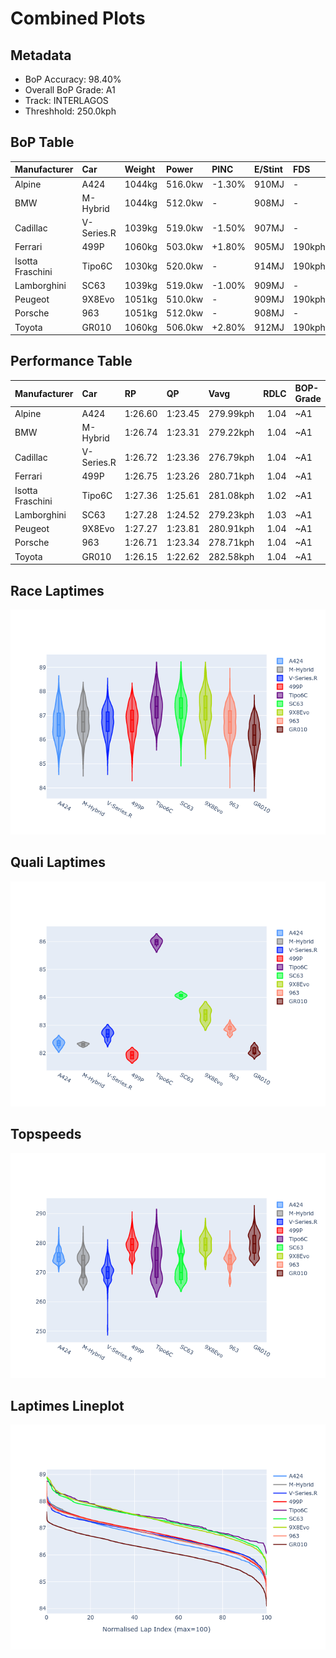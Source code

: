# Combined Plots

## Metadata

- BoP Accuracy: 98.40%
- Overall BoP Grade: A1
- Track: INTERLAGOS
- Threshhold: 250.0kph

## BoP Table
| Manufacturer     | Car        | Weight   | Power   | PINC   | E/Stint   | FDS    |
|:-----------------|:-----------|:---------|:--------|:-------|:----------|:-------|
| Alpine           | A424       | 1044kg   | 516.0kw | -1.30% | 910MJ     | -      |
| BMW              | M-Hybrid   | 1044kg   | 512.0kw | -      | 908MJ     | -      |
| Cadillac         | V-Series.R | 1039kg   | 519.0kw | -1.50% | 907MJ     | -      |
| Ferrari          | 499P       | 1060kg   | 503.0kw | +1.80% | 905MJ     | 190kph |
| Isotta Fraschini | Tipo6C     | 1030kg   | 520.0kw | -      | 914MJ     | 190kph |
| Lamborghini      | SC63       | 1039kg   | 519.0kw | -1.00% | 909MJ     | -      |
| Peugeot          | 9X8Evo     | 1051kg   | 510.0kw | -      | 909MJ     | 190kph |
| Porsche          | 963        | 1051kg   | 512.0kw | -      | 908MJ     | -      |
| Toyota           | GR010      | 1060kg   | 506.0kw | +2.80% | 912MJ     | 190kph |

## Performance Table
| Manufacturer     | Car        | RP      | QP      | Vavg      |   RDLC | BOP-Grade   | Match   |
|:-----------------|:-----------|:--------|:--------|:----------|-------:|:------------|:--------|
| Alpine           | A424       | 1:26.60 | 1:23.45 | 279.99kph |   1.04 | ~A1         | 99.96%  |
| BMW              | M-Hybrid   | 1:26.74 | 1:23.31 | 279.22kph |   1.04 | ~A1         | 99.96%  |
| Cadillac         | V-Series.R | 1:26.72 | 1:23.36 | 276.79kph |   1.04 | ~A1         | 99.92%  |
| Ferrari          | 499P       | 1:26.75 | 1:23.26 | 280.71kph |   1.04 | ~A1         | 99.86%  |
| Isotta Fraschini | Tipo6C     | 1:27.36 | 1:25.61 | 281.08kph |   1.02 | ~A1         | 95.52%  |
| Lamborghini      | SC63       | 1:27.28 | 1:24.52 | 279.23kph |   1.03 | ~A1         | 97.23%  |
| Peugeot          | 9X8Evo     | 1:27.27 | 1:23.81 | 280.91kph |   1.04 | ~A1         | 95.90%  |
| Porsche          | 963        | 1:26.71 | 1:23.34 | 278.71kph |   1.04 | ~A1         | 99.88%  |
| Toyota           | GR010      | 1:26.15 | 1:22.62 | 282.58kph |   1.04 | ~A1         | 97.33%  |

## Race Laptimes
![Race Laptimes](images/race_violin.png)

## Quali Laptimes
![Quali Laptimes](images/quali_violin.png)

## Topspeeds
![Topspeeds](images/topspeed_violin.png)

## Laptimes Lineplot
![Laptimes Lineplot](images/laptime_line.png)

